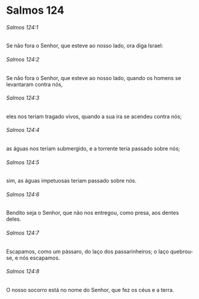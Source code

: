 # Salmos 124

###### Salmos 124:1

Se não fora o Senhor, que esteve ao nosso lado, ora diga Israel:

###### Salmos 124:2

Se não fora o Senhor, que esteve ao nosso lado, quando os homens se levantaram contra nós,

###### Salmos 124:3

eles nos teriam tragado vivos, quando a sua ira se acendeu contra nós;

###### Salmos 124:4

as águas nos teriam submergido, e a torrente teria passado sobre nós;

###### Salmos 124:5

sim, as águas impetuosas teriam passado sobre nós.

###### Salmos 124:6

Bendito seja o Senhor, que não nos entregou, como presa, aos dentes deles.

###### Salmos 124:7

Escapamos, como um pássaro, do laço dos passarinheiros; o laço quebrou-se, e nós escapamos.

###### Salmos 124:8

O nosso socorro está no nome do Senhor, que fez os céus e a terra.


